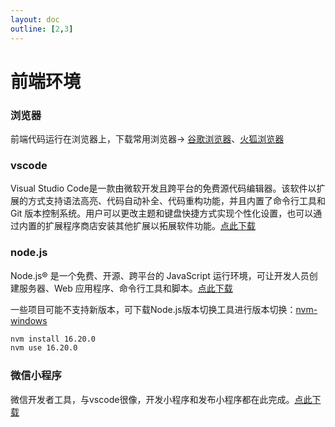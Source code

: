 ```yaml
---
layout: doc
outline: [2,3]
---
```


# 前端环境

### 浏览器
前端代码运行在浏览器上，下载常用浏览器-> [谷歌浏览器](https://www.gooogleweb.com/index.html)、[火狐浏览器](https://www.firefox.com.cn/)

### vscode
Visual Studio Code是一款由微软开发且跨平台的免费源代码编辑器。该软件以扩展的方式支持语法高亮、代码自动补全、代码重构功能，并且内置了命令行工具和Git 版本控制系统。用户可以更改主题和键盘快捷方式实现个性化设置，也可以通过内置的扩展程序商店安装其他扩展以拓展软件功能。[点此下载](https://code.visualstudio.com/)

### node.js
Node.js® 是一个免费、开源、跨平台的 JavaScript 运行环境，可让开发人员创建服务器、Web 应用程序、命令行工具和脚本。[点此下载](https://nodejs.org/en/download/prebuilt-installer)

一些项目可能不支持新版本，可下载Node.js版本切换工具进行版本切换：[nvm-windows](https://github.com/coreybutler/nvm-windows/releases)

```cmd
nvm install 16.20.0
nvm use 16.20.0
```

### 微信小程序

微信开发者工具，与vscode很像，开发小程序和发布小程序都在此完成。[点此下载](https://developers.weixin.qq.com/miniprogram/dev/devtools/download.html)